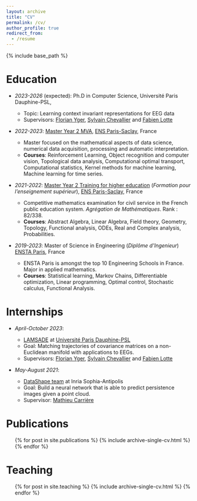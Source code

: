 ```yaml
---
layout: archive
title: "CV"
permalink: /cv/
author_profile: true
redirect_from:
  - /resume
---
```


{% include base_path %}

Education
======
* *2023-2026* (expected): Ph.D in Computer Science, Université Paris Dauphine-PSL,
  * Topic: Learning context invariant representations for EEG data
  * Supervisors: [Florian Yger](https://www.lamsade.Dauphine.fr/fr/personnes/detail-cv/profile/florian-yger.html), [Sylvain Chevallier](https://sylvchev.github.io) and [Fabien Lotte](https://sites.google.com/site/fabienlotte/Home)

* *2022-2023*: [Master Year 2 MVA](https://www.universite-paris-saclay.fr/en/education/master/mathematics-and-applications/m2-mathematics-vision-learning), [ENS Paris-Saclay](https://ens-paris-saclay.fr), France
  * Master focused on the mathematical aspects of data science, numerical data acquisition, processing and automatic interpretation.
  * **Courses**: Reinforcement Learning, Object recognition and computer vision, Topological data analysis, Computational optimal transport, Computational statistics, Kernel methods for machine learning, Machine learning for time series.

* *2021-2022*: [Master Year 2 Training for higher education](http://math.ens-paris-saclay.fr/version-francaise/formations/preparation-a-l-agregation/) (*Formation pour l’enseignement supérieur*), [ENS Paris-Saclay](https://ens-paris-saclay.fr), France
  * Competitive mathematics examination for civil service in the French public education system. *Agrégation de Mathématiques*. Rank : 82/338.
  * **Courses**: Abstract Algebra, Linear Algebra, Field theory, Geometry, Topology, Functional analysis, ODEs, Real and Complex analysis, Probabilities.

* *2019-2023*: Master of Science in Engineering (*Diplôme d’Ingenieur*) [ENSTA Paris](https://www.ensta-paris.fr/en/node), France
  * ENSTA Paris is amongst the top 10 Engineering Schools in France. Major in applied mathematics.
  * **Courses**: Statistical learning, Markov Chains, Differentiable optimization, Linear programming, Optimal control, Stochastic calculus, Functional Analysis.


Internships
======
* *April-October 2023*:
  * [LAMSADE](https://www.lamsade.Dauphine.fr) at [Université Paris Dauphine-PSL](https://Dauphine.psl.eu)
  * Goal: Matching trajectories of covariance matrices on a non-Euclidean manifold with applications to EEGs.
  * Supervisors: [Florian Yger](https://www.lamsade.Dauphine.fr/fr/personnes/detail-cv/profile/florian-yger.html), [Sylvain Chevallier](https://sylvchev.github.io) and [Fabien Lotte](https://sites.google.com/site/fabienlotte/Home)

* *May-August 2021*:
  * [DataShape team](https://team.inria.fr/datashape/) at Inria Sophia-Antipolis
  * Goal: Build a neural network that is able to predict persistence images given a point cloud.
  * Supervisor: [Mathieu Carrière](https://www-sop.inria.fr/members/Mathieu.Carriere)





Publications
======
  <ul>{% for post in site.publications %}
    {% include archive-single-cv.html %}
  {% endfor %}</ul>

<!--
Talks
======
  <ul>{% for post in site.talks %}
    {% include archive-single-talk-cv.html %}
  {% endfor %}</ul>
-->

Teaching
======
  <ul>{% for post in site.teaching %}
    {% include archive-single-cv.html %}
  {% endfor %}</ul>

